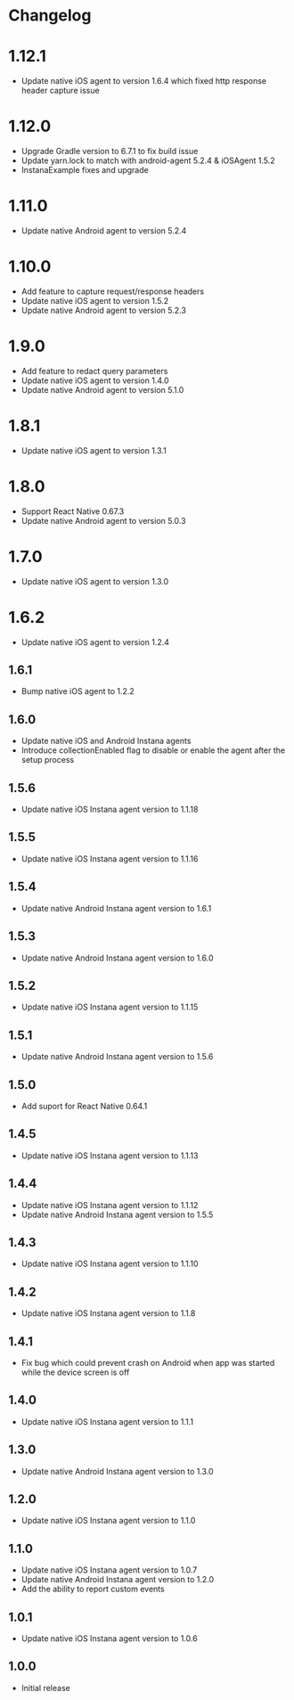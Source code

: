 # Changelog

# 1.12.1
- Update native iOS agent to version 1.6.4 which fixed http response header capture issue

# 1.12.0
- Upgrade Gradle version to 6.7.1 to fix build issue
- Update yarn.lock to match with android-agent 5.2.4 & iOSAgent 1.5.2
- InstanaExample fixes and upgrade

# 1.11.0
- Update native Android agent to version 5.2.4

# 1.10.0
- Add feature to capture request/response headers
- Update native iOS agent to version 1.5.2
- Update native Android agent to version 5.2.3

# 1.9.0
- Add feature to redact query parameters
- Update native iOS agent to version 1.4.0
- Update native Android agent to version 5.1.0

# 1.8.1
- Update native iOS agent to version 1.3.1

# 1.8.0
- Support React Native 0.67.3
- Update native Android agent to version 5.0.3

# 1.7.0
- Update native iOS agent to version 1.3.0

# 1.6.2
- Update native iOS agent to version 1.2.4

## 1.6.1
- Bump native iOS agent to 1.2.2

## 1.6.0
- Update native iOS and Android Instana agents
- Introduce collectionEnabled flag to disable or enable the agent after the setup process

## 1.5.6
- Update native iOS Instana agent version to 1.1.18

## 1.5.5
- Update native iOS Instana agent version to 1.1.16

## 1.5.4
- Update native Android Instana agent version to 1.6.1

## 1.5.3
- Update native Android Instana agent version to 1.6.0

## 1.5.2
- Update native iOS Instana agent version to 1.1.15

## 1.5.1
- Update native Android Instana agent version to 1.5.6

## 1.5.0
- Add suport for React Native 0.64.1

## 1.4.5
- Update native iOS Instana agent version to 1.1.13

## 1.4.4
- Update native iOS Instana agent version to 1.1.12
- Update native Android Instana agent version to 1.5.5

## 1.4.3
- Update native iOS Instana agent version to 1.1.10

## 1.4.2
- Update native iOS Instana agent version to 1.1.8

## 1.4.1
- Fix bug which could prevent crash on Android when app was started while the device screen is off

## 1.4.0
- Update native iOS Instana agent version to 1.1.1

## 1.3.0
- Update native Android Instana agent version to 1.3.0

## 1.2.0
- Update native iOS Instana agent version to 1.1.0

## 1.1.0
- Update native iOS Instana agent version to 1.0.7
- Update native Android Instana agent version to 1.2.0
- Add the ability to report custom events

## 1.0.1
- Update native iOS Instana agent version to 1.0.6

## 1.0.0

- Initial release
